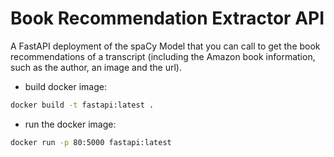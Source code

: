 # Book Recommendation Extractor API

A FastAPI deployment of the spaCy Model that you can call to get the book recommendations of a transcript (including the Amazon book information, such as the author, an image and the url).

- build docker image:

```bash
docker build -t fastapi:latest .
```

- run the docker image:

```bash
docker run -p 80:5000 fastapi:latest
```
